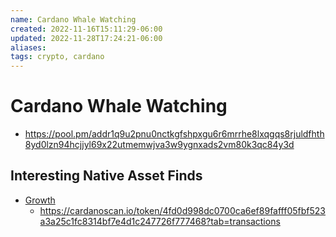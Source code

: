 ```yaml
---
name: Cardano Whale Watching
created: 2022-11-16T15:11:29-06:00
updated: 2022-11-28T17:24:21-06:00
aliases: 
tags: crypto, cardano
---
```

# Cardano Whale Watching

* https://pool.pm/addr1q9u2pnu0nctkgfshpxgu6r6mrrhe8lxqgqs8rjuldfhth8yd0lzn94hcjjyl69x22utmemwjva3w9ygnxads2vm80k3qc84y3d


## Interesting Native Asset Finds

* [Growth](https://pool.pm/4fd0d998dc0700ca6ef89fafff05fbf523a3a25c1fc8314bf7e4d1c2.Growth)
  * https://cardanoscan.io/token/4fd0d998dc0700ca6ef89fafff05fbf523a3a25c1fc8314bf7e4d1c247726f777468?tab=transactions